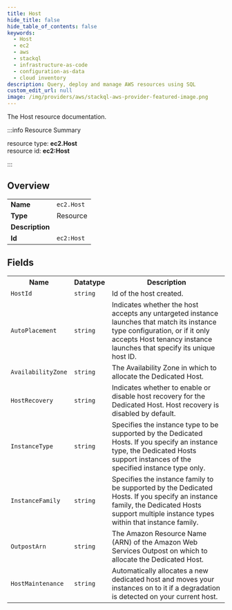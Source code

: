 ```yaml
---
title: Host
hide_title: false
hide_table_of_contents: false
keywords:
  - Host
  - ec2
  - aws
  - stackql
  - infrastructure-as-code
  - configuration-as-data
  - cloud inventory
description: Query, deploy and manage AWS resources using SQL
custom_edit_url: null
image: /img/providers/aws/stackql-aws-provider-featured-image.png
---
```

The Host resource documentation.

:::info Resource Summary

<div class="row">
<div class="providerDocColumn">
<span>resource type:&nbsp;<b>ec2.Host</b></span><br />
<span>resource id:&nbsp;<b>ec2:Host</b></span><br />
</div>
</div>

:::

## Overview
<table><tbody>
<tr><td><b>Name</b></td><td><code>ec2.Host</code></td></tr>
<tr><td><b>Type</b></td><td>Resource</td></tr>
<tr><td><b>Description</b></td><td></td></tr>
<tr><td><b>Id</b></td><td><code>ec2:Host</code></td></tr>
</tbody></table>

## Fields
<table><tbody>
<tr><th>Name</th><th>Datatype</th><th>Description</th></tr>
<tr><td><code>HostId</code></td><td><code>string</code></td><td>Id of the host created.</td></tr><tr><td><code>AutoPlacement</code></td><td><code>string</code></td><td>Indicates whether the host accepts any untargeted instance launches that match its instance type configuration, or if it only accepts Host tenancy instance launches that specify its unique host ID.</td></tr><tr><td><code>AvailabilityZone</code></td><td><code>string</code></td><td>The Availability Zone in which to allocate the Dedicated Host.</td></tr><tr><td><code>HostRecovery</code></td><td><code>string</code></td><td>Indicates whether to enable or disable host recovery for the Dedicated Host. Host recovery is disabled by default.</td></tr><tr><td><code>InstanceType</code></td><td><code>string</code></td><td>Specifies the instance type to be supported by the Dedicated Hosts. If you specify an instance type, the Dedicated Hosts support instances of the specified instance type only.</td></tr><tr><td><code>InstanceFamily</code></td><td><code>string</code></td><td>Specifies the instance family to be supported by the Dedicated Hosts. If you specify an instance family, the Dedicated Hosts support multiple instance types within that instance family.</td></tr><tr><td><code>OutpostArn</code></td><td><code>string</code></td><td>The Amazon Resource Name (ARN) of the Amazon Web Services Outpost on which to allocate the Dedicated Host.</td></tr><tr><td><code>HostMaintenance</code></td><td><code>string</code></td><td>Automatically allocates a new dedicated host and moves your instances on to it if a degradation is detected on your current host.</td></tr>
</tbody></table>